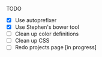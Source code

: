 TODO

- [X] Use autoprefixer
- [X] Use Stephen's bower tool
- [ ] Clean up color definitions
- [ ] Clean up CSS
- [ ] Redo projects page [in progress]
